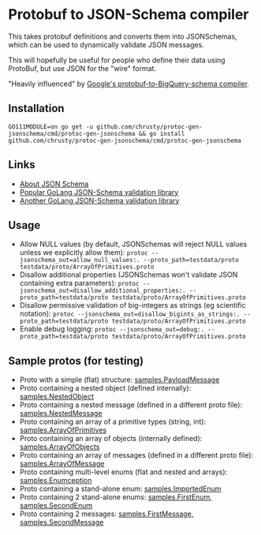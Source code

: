 Protobuf to JSON-Schema compiler
================================
This takes protobuf definitions and converts them into JSONSchemas, which can be used to dynamically validate JSON messages.

This will hopefully be useful for people who define their data using ProtoBuf, but use JSON for the "wire" format.

"Heavily influenced" by [Google's protobuf-to-BigQuery-schema compiler](https://github.com/GoogleCloudPlatform/protoc-gen-bq-schema).


Installation
------------
`GO111MODULE=on go get -u github.com/chrusty/protoc-gen-jsonschema/cmd/protoc-gen-jsonschema && go install github.com/chrusty/protoc-gen-jsonschema/cmd/protoc-gen-jsonschema`

Links
-----
* [About JSON Schema](http://json-schema.org/)
* [Popular GoLang JSON-Schema validation library](https://github.com/xeipuuv/gojsonschema)
* [Another GoLang JSON-Schema validation library](https://github.com/lestrrat/go-jsschema)


Usage
-----
* Allow NULL values (by default, JSONSchemas will reject NULL values unless we explicitly allow them):
    `protoc --jsonschema_out=allow_null_values:. --proto_path=testdata/proto testdata/proto/ArrayOfPrimitives.proto`
* Disallow additional properties (JSONSchemas won't validate JSON containing extra parameters):
    `protoc --jsonschema_out=disallow_additional_properties:. --proto_path=testdata/proto testdata/proto/ArrayOfPrimitives.proto`
* Disallow permissive validation of big-integers as strings (eg scientific notation):
    `protoc --jsonschema_out=disallow_bigints_as_strings:. --proto_path=testdata/proto testdata/proto/ArrayOfPrimitives.proto`
* Enable debug logging:
    `protoc --jsonschema_out=debug:. --proto_path=testdata/proto testdata/proto/ArrayOfPrimitives.proto`


Sample protos (for testing)
---------------------------
* Proto with a simple (flat) structure: [samples.PayloadMessage](testdata/proto/PayloadMessage.proto)
* Proto containing a nested object (defined internally): [samples.NestedObject](testdata/proto/NestedObject.proto)
* Proto containing a nested message (defined in a different proto file): [samples.NestedMessage](testdata/proto/NestedMessage.proto)
* Proto containing an array of a primitive types (string, int): [samples.ArrayOfPrimitives](testdata/proto/ArrayOfPrimitives.proto)
* Proto containing an array of objects (internally defined): [samples.ArrayOfObjects](testdata/proto/ArrayOfObjects.proto)
* Proto containing an array of messages (defined in a different proto file): [samples.ArrayOfMessage](testdata/proto/ArrayOfMessage.proto)
* Proto containing multi-level enums (flat and nested and arrays): [samples.Enumception](testdata/proto/Enumception.proto)
* Proto containing a stand-alone enum: [samples.ImportedEnum](testdata/proto/ImportedEnum.proto)
* Proto containing 2 stand-alone enums: [samples.FirstEnum, samples.SecondEnum](testdata/proto/SeveralEnums.proto)
* Proto containing 2 messages: [samples.FirstMessage, samples.SecondMessage](testdata/proto/SeveralMessages.proto)
